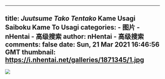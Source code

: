 
---
title: _Juutsume Tako Tentako_ Kame Usagi Saiboku Kame To Usagi
categories: 
    - 图片
    - nHentai - 高级搜索
author: nHentai - 高级搜索
comments: false
date: Sun, 21 Mar 2021 16:46:56 GMT
thumbnail: https://i.nhentai.net/galleries/1871345/1.jpg
---

<div>   
<img src="https://i.nhentai.net/galleries/1871345/1.jpg" referrerpolicy="no-referrer">  
</div>
            